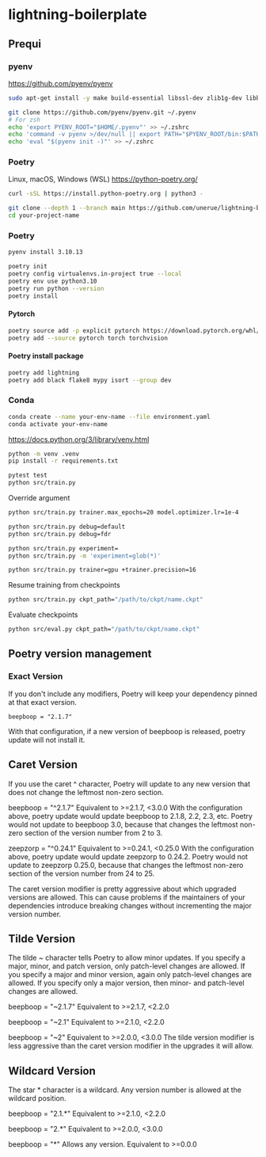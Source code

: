 # lightning-boilerplate

## Prequi

### pyenv

https://github.com/pyenv/pyenv

```bash
sudo apt-get install -y make build-essential libssl-dev zlib1g-dev libbz2-dev libreadline-dev libsqlite3-dev wget curl llvm libncurses5-dev libncursesw5-dev xz-utils tk-dev libzma-dev liblzma-dev

git clone https://github.com/pyenv/pyenv.git ~/.pyenv
# For zsh
echo 'export PYENV_ROOT="$HOME/.pyenv"' >> ~/.zshrc
echo 'command -v pyenv >/dev/null || export PATH="$PYENV_ROOT/bin:$PATH"' >> ~/.zshrc
echo 'eval "$(pyenv init -)"' >> ~/.zshrc
```

### Poetry

Linux, macOS, Windows (WSL)
https://python-poetry.org/

```bash
curl -sSL https://install.python-poetry.org | python3 -
```

```bash
git clone --depth 1 --branch main https://github.com/unerue/lightning-boilerplate.git your-project-name
cd your-project-name
```

### Poetry

```bash
pyenv install 3.10.13
```

```bash
poetry init
poetry config virtualenvs.in-project true --local
poetry env use python3.10
poetry run python --version
poetry install
```

#### Pytorch

```bash
poetry source add -p explicit pytorch https://download.pytorch.org/whl/cu117
poetry add --source pytorch torch torchvision
```

#### Poetry install package

```bash
poetry add lightning
poetry add black flake8 mypy isort --group dev
```

### Conda

```bash
conda create --name your-env-name --file environment.yaml
conda activate your-env-name
```

https://docs.python.org/3/library/venv.html

```bash
python -m venv .venv
pip install -r requirements.txt
```

```bash
pytest test
python src/train.py
```

Override argument

```bash
python src/train.py trainer.max_epochs=20 model.optimizer.lr=1e-4
```

```bash
python src/train.py debug=default
python src/train.py debug=fdr
```

```bash
python src/train.py experiment=
python src/train.py -m 'experiment=glob(*)'
```

```bash
python src/train.py trainer=gpu +trainer.precision=16
```

Resume training from checkpoints

```bash
python src/train.py ckpt_path="/path/to/ckpt/name.ckpt"
```

Evaluate checkpoints

```bash
python src/eval.py ckpt_path="/path/to/ckpt/name.ckpt"
```

## Poetry version management

### Exact Version

If you don't include any modifiers, Poetry will keep your dependency pinned at that exact version.

```
beepboop = "2.1.7"
```
With that configuration, if a new version of beepboop is released, poetry update will not install it.

## Caret Version
If you use the caret ^ character, Poetry will update to any new version that does not change the leftmost non-zero section.

beepboop = "^2.1.7"
Equivalent to >=2.1.7, <3.0.0
With the configuration above, poetry update would update beepboop to 2.1.8, 2.2, 2.3, etc. Poetry would not update to beepboop 3.0, because that changes the leftmost non-zero section of the version number from 2 to 3.

zeepzorp = "^0.24.1"
Equivalent to >=0.24.1, <0.25.0
With the configuration above, poetry update would update zeepzorp to 0.24.2. Poetry would not update to zeepzorp 0.25.0, because that changes the leftmost non-zero section of the version number from 24 to 25.

The caret version modifier is pretty aggressive about which upgraded versions are allowed. This can cause problems if the maintainers of your dependencies introduce breaking changes without incrementing the major version number.

## Tilde Version
The tilde ~ character tells Poetry to allow minor updates. If you specify a major, minor, and patch version, only patch-level changes are allowed. If you specify a major and minor version, again only patch-level changes are allowed. If you specify only a major version, then minor- and patch-level changes are allowed.

beepboop = "~2.1.7"
Equivalent to >=2.1.7, <2.2.0

beepboop = "~2.1"
Equivalent to >=2.1.0, <2.2.0

beepboop = "~2"
Equivalent to >=2.0.0, <3.0.0
The tilde version modifier is less aggressive than the caret version modifier in the upgrades it will allow.

## Wildcard Version
The star * character is a wildcard. Any version number is allowed at the wildcard position.

beepboop = "2.1.*"
Equivalent to >=2.1.0, <2.2.0

beepboop = "2.*"
Equivalent to >=2.0.0, <3.0.0

beepboop = "*"
Allows any version. Equivalent to >=0.0.0  
